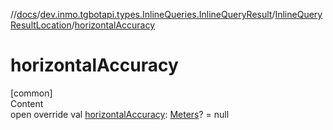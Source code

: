 //[docs](../../../index.md)/[dev.inmo.tgbotapi.types.InlineQueries.InlineQueryResult](../index.md)/[InlineQueryResultLocation](index.md)/[horizontalAccuracy](horizontal-accuracy.md)



# horizontalAccuracy  
[common]  
Content  
open override val [horizontalAccuracy](horizontal-accuracy.md): [Meters](../../dev.inmo.tgbotapi.types/index.md#%5Bdev.inmo.tgbotapi.types%2FMeters%2F%2F%2FPointingToDeclaration%2F%5D%2FClasslikes%2F625018081)? = null  



